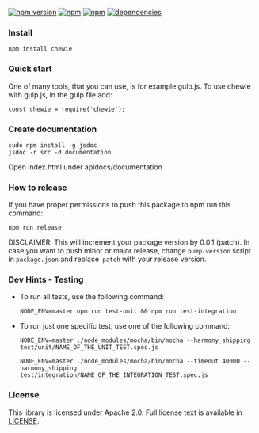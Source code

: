 [![npm version](https://badge.fury.io/js/chewie.svg)](https://badge.fury.io/js/chewie)
[![npm](https://img.shields.io/npm/dm/chewie.svg)]()
[![npm](https://img.shields.io/npm/dt/chewie.svg)]()
[![dependencies](https://david-dm.org/yaas/chewie.svg)]()

### Install

```
npm install chewie
```


### Quick start

One of many tools, that you can use, is for example gulp.js. To use chewie with gulp.js, in the gulp file add:

```
const chewie = require('chewie');
```

### Create documentation

```
sudo npm install -g jsdoc
jsdoc -r src -d documentation
```

Open index.html under apidocs/documentation

### How to release

If you have proper permissions to push this package to npm run this command:

```
npm run release
```

DISCLAIMER: This will increment your package version by 0.0.1 (patch). In case you want to push minor or major release, change `bump-version` script in `package.json` and replace `patch` with your release version.


### Dev Hints - Testing

* To run all tests, use the following command:  
  ```
  NODE_ENV=master npm run test-unit && npm run test-integration
  ```

* To run just one specific test, use one of the following command:

  ```
  NODE_ENV=master ./node_modules/mocha/bin/mocha --harmony_shipping test/unit/NAME_OF_THE_UNIT_TEST.spec.js
  ```

  ```
  NODE_ENV=master ./node_modules/mocha/bin/mocha --timeout 40000 --harmony_shipping test/integration/NAME_OF_THE_INTEGRATION_TEST.spec.js
  ```

### License

This library is licensed under Apache 2.0. Full license text is available in [LICENSE](LICENSE).
